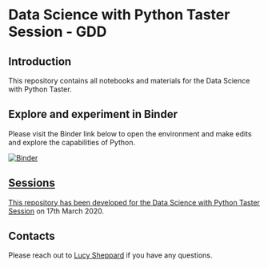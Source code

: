 # Data Science with Python Taster Session - GDD

## Introduction

This repository contains all notebooks and materials for the Data Science with Python Taster.

## Explore and experiment in Binder

Please visit the Binder link below to open the environment and make edits and explore the capabilities of Python.

<a href="https://gdd.li/ds-python-taster" Target="_blank">
<img alt="Binder" src="https://mybinder.org/badge_logo.svg">

## Sessions

This repository has been developed for the [Data Science with Python Taster Session](https://pages.xebia.com/data-science-with-python-foundation-webinar?) on 17th March 2020.

## Contacts

Please reach out to [Lucy Sheppard](https://github.com/lushep) if you have any questions.
